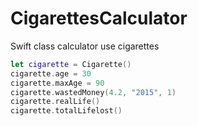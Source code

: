 # CigarettesCalculator
Swift class calculator use cigarettes

```swift
let cigarette = Cigarette()
cigarette.age = 30
cigarette.maxAge = 90
cigarette.wastedMoney(4.2, "2015", 1)
cigarette.realLife()
cigarette.totalLifelost()
```

